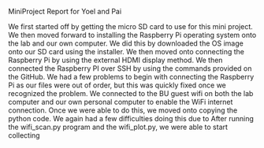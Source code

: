MiniProject Report for Yoel and Pai

We first started off by getting the micro SD card to use for this mini project. We then moved forward to installing the Raspberry Pi operating system onto the lab and our own computer. We did this by downloaded the OS image onto our SD card using the installer. We then moved onto connecting the Raspberry Pi by using the external HDMI display method. We then connected the Raspberry PI over SSH by using the commands provided on the GitHub. We had a few problems to begin with connecting the Raspberry Pi as our files were out of order, but this was quickly fixed once we recognized the problem. We connected to the BU guest wifi on both the lab computer and our own personal computer to enable the WiFi internet connection. Once we were able to do this, we moved onto copying the python code. We again had a few difficulties doing this due to
After running the wifi_scan.py program and the wifi_plot.py, we were able to start collecting
